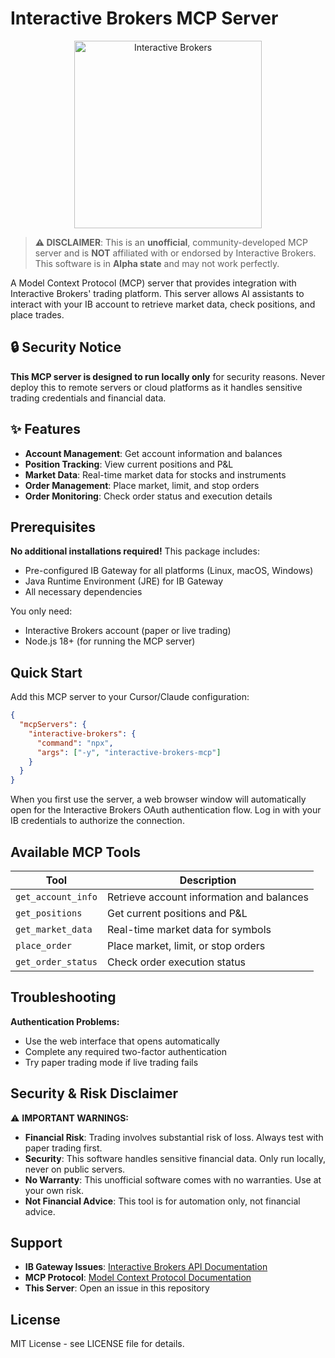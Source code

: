 # Interactive Brokers MCP Server

<div align="center">
<img src="https://www.interactivebrokers.com/images/web/logos/ib-logo-text-black.svg" alt="Interactive Brokers" width="300">
</div>

> **⚠️ DISCLAIMER**: This is an **unofficial**, community-developed MCP server and is **NOT** affiliated with or endorsed by Interactive Brokers. This software is in **Alpha state** and may not work perfectly.

A Model Context Protocol (MCP) server that provides integration with Interactive Brokers' trading platform. This server allows AI assistants to interact with your IB account to retrieve market data, check positions, and place trades.

## 🔒 Security Notice

**This MCP server is designed to run locally only** for security reasons. Never deploy this to remote servers or cloud platforms as it handles sensitive trading credentials and financial data.

## ✨ Features

- **Account Management**: Get account information and balances
- **Position Tracking**: View current positions and P&L  
- **Market Data**: Real-time market data for stocks and instruments
- **Order Management**: Place market, limit, and stop orders
- **Order Monitoring**: Check order status and execution details

## Prerequisites

**No additional installations required!** This package includes:
- Pre-configured IB Gateway for all platforms (Linux, macOS, Windows)
- Java Runtime Environment (JRE) for IB Gateway
- All necessary dependencies

You only need:
- Interactive Brokers account (paper or live trading)
- Node.js 18+ (for running the MCP server)

## Quick Start

Add this MCP server to your Cursor/Claude configuration:

```json
{
  "mcpServers": {
    "interactive-brokers": {
      "command": "npx",
      "args": ["-y", "interactive-brokers-mcp"]
    }
  }
}
```

When you first use the server, a web browser window will automatically open for the Interactive Brokers OAuth authentication flow. Log in with your IB credentials to authorize the connection.

## Available MCP Tools

| Tool | Description |
|------|-------------|
| `get_account_info` | Retrieve account information and balances |
| `get_positions` | Get current positions and P&L |
| `get_market_data` | Real-time market data for symbols |
| `place_order` | Place market, limit, or stop orders |
| `get_order_status` | Check order execution status |

## Troubleshooting

**Authentication Problems:**
- Use the web interface that opens automatically
- Complete any required two-factor authentication
- Try paper trading mode if live trading fails


## Security & Risk Disclaimer

⚠️ **IMPORTANT WARNINGS:**

- **Financial Risk**: Trading involves substantial risk of loss. Always test with paper trading first.
- **Security**: This software handles sensitive financial data. Only run locally, never on public servers.
- **No Warranty**: This unofficial software comes with no warranties. Use at your own risk.
- **Not Financial Advice**: This tool is for automation only, not financial advice.

## Support

- **IB Gateway Issues**: [Interactive Brokers API Documentation](https://www.interactivebrokers.com/campus/ibkr-api-page/cpapi-v1/#introduction)
- **MCP Protocol**: [Model Context Protocol Documentation](https://modelcontextprotocol.io/)
- **This Server**: Open an issue in this repository

## License

MIT License - see LICENSE file for details.
